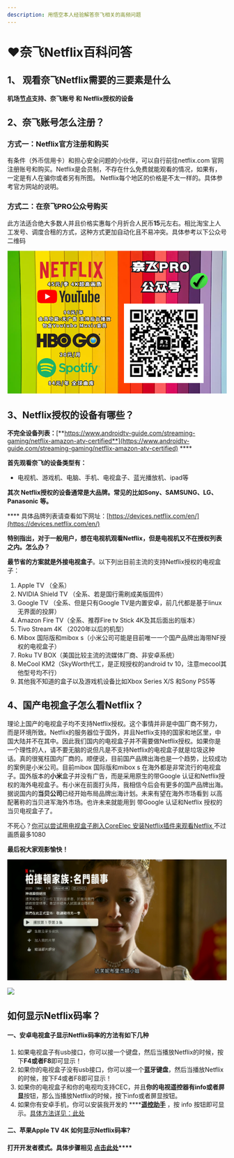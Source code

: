 ```yaml
---
description: 用悟空本人经验解答奈飞相关的高频问题
---
```


# ❤️奈飞Netflix百科问答

## **1、 观看奈飞Netflix需要的三要素是什么**

 **机场**[**节点**](https://dler.best/auth/register?affid=74522)**支持、奈飞账号 和 Netflix授权的设备**

##  **2、奈飞账号怎么注册？**

###  **方式一：Netflix官方注册和购买**

有条件（外币信用卡）和担心安全问题的小伙伴，可以自行前往netflix.com 官网注册账号和购买。Netflix是会员制，不存在什么免费就能观看的情况，如果有，一定是有人在骗你或者另有所图。 Netflix每个地区的价格是不太一样的。具体参考官方网站的说明。

###  方式二：在奈飞PRO公众号购买

 此方法适合绝大多数人并且价格实惠每个月折合人民币**15**元左右。相比淘宝上人工发号、调度合租的方式，这种方式更加自动化且不易冲突。具体参考以下公众号二维码

![](.gitbook/assets/image%20%282%29.png)

## 3、Netflix授权的设备有哪些？

**不完全设备列表：**[**https://www.androidtv-guide.com/streaming-gaming/netflix-amazon-atv-certified**](https://www.androidtv-guide.com/streaming-gaming/netflix-amazon-atv-certified) ****

**首先观看奈飞的设备类型有：**

*  电视机、游戏机、电脑、手机、电视盒子、蓝光播放机、ipad等

 **其次 Netflix授权的设备通常是大品牌。常见的比如Sony、SAMSUNG、LG、Panasonic** **等。**

 **** 具体品牌列表请查看如下网址：[https://devices.netflix.com/en/](https://devices.netflix.com/en/)

 **特别指出，对于一般用户，想在电视机观看Netflix，但是电视机又不在授权列表之内。怎么办？** 

 **最节省的方案就是外接电视盒子**。以下列出目前主流的支持Netflix授权的电视盒子：

1. Apple TV （全系）
2. NVIDIA Shield TV （全系、若是国行需刷成美版固件）
3. Google TV （全系、但是只有Google TV是内置安卓，前几代都是基于linux无界面的投屏）
4. Amazon Fire TV（全系、推荐Fire tv Stick 4K及其后面出的版本）
5. Tivo Stream 4K （2020年以后的机型）
6. Mibox 国际版和mibox s（小米公司可能是目前唯一一个国产品牌出海带NF授权的电视盒子）
7. Roku TV  BOX（美国比较主流的流媒体厂商、非安卓系统）
8. MeCool KM2（SkyWorth代工，是正规授权的android tv 10，注意mecool其他型号均不行）
9. 其他我不知道的盒子以及游戏机设备比如Xbox Series X/S 和Sony PS5等

## 4、国产电视盒子怎么看Netflix？

  理论上国产的电视盒子均不支持Netflix授权。这个事情并非是中国厂商不努力，而是环境所致。Netflix的服务器位于国外，并且Netflix支持的国家和地区里，中国大陆并不在其中。因此我们国内的电视盒子并不需要做Netflix授权。如果你是一个理性的人，请不要无脑的说但凡是不支持Netflix的电视盒子就是垃圾这种话。真的很冤枉国内厂商的。顺便说，目前国产品牌出海也是一个趋势，比较成功的案例是小米公司。目前mibox 国际版和mibox s 在海外都是非常流行的电视盒子。国外版本的**小米**盒子并没有广告，而是采用原生的带Google 认证和Netflix授权的海外电视盒子。有小米在前面打头阵，我相信今后会有更多的国产品牌出海。据说国内的**当贝公司**已经开始布局品牌出海计划。未来有望在海外市场看到 以高配著称的当贝进军海外市场。也许未来就能用到 带Google 认证和Netflix 授权的当贝电视盒子了。

不死心？[你可以尝试用电视盒子刷入CoreElec 安装Netflix插件来观看Netflix ](https://youtu.be/GcbfqpWICO8)不过画质最多1080 

 **最后祝大家观影愉快！**

![](.gitbook/assets/jie-ping-20210606-shang-wu-9.23.16.png)

![](.gitbook/assets/jie-ping-20210103-xia-wu-10.26.48.png)

## 如何显示Netflix码率？

####  一、安卓电视盒子显示Netflix码率的方法有如下几种

1.  如果电视盒子有usb接口，你可以接一个键盘，然后当播放Netflix的时候，按下**F4或者F8**即可显示！
2.  如果你的电视盒子没有usb接口，你可以接一个**蓝牙键盘**，然后当播放Netflix的时候，按下F4或者F8即可显示！
3. 如果你的电视盒子和你的电视均支持CEC，并且**你的电视遥控器有info或者屏显**按钮，那么当播放Netflix的时候，按下info或者屏显按钮。
4. 如果你有安卓手机，你可以安装我开发的 ****[**遥控助手**](11.md) ，按 info 按钮即可显示。[具体方法详见：此处](11.md#apk-xia-zai-di-zhi)

#### 二、苹果Apple TV 4K 如何显示Netflix码率?

####   **打开开发者模式。具体步骤相见** [**点击此处**](dian-shi-he-zi-tui-jian/apple-tv-4k.md)\*\*\*\*

## 

